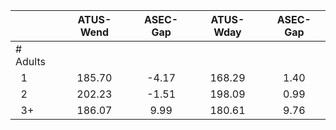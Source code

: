 
|                      |    ATUS-Wend |     ASEC-Gap |    ATUS-Wday |     ASEC-Gap |
| -------------------- | :----------: | :----------: | :----------: | :----------: |
| # Adults             |              |              |              |              |
| &nbsp;&nbsp;1        |       185.70 |        -4.17 |       168.29 |         1.40 |
| &nbsp;&nbsp;2        |       202.23 |        -1.51 |       198.09 |         0.99 |
| &nbsp;&nbsp;3+       |       186.07 |         9.99 |       180.61 |         9.76 |

